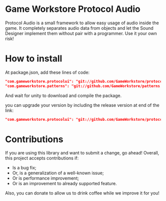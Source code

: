 # Game Workstore Protocol Audio

Protocol Audio is a small framework to allow easy usage of audio inside the game. It completely separates audio data from objects and let the Sound Designer implement them without pair with a programmer.
Use it your own risk!

# How to install

At package.json, add these lines of code:
```json
"com.gameworkstore.protocolui": "git://github.com/GameWorkstore/protocolaudio.git#1.0.0"
"com.gameworkstore.patterns": "git://github.com/GameWorkstore/patterns.git#1.1.2"
```

And wait for unity to download and compile the package.

you can upgrade your version by including the release version at end of the link:
```json
"com.gameworkstore.protocolui": "git://github.com/GameWorkstore/protocolaudio.git#1.0.3"
```

# Contributions

If you are using this library and want to submit a change, go ahead! Overall, this project accepts contributions if:
- Is a bug fix;
- Or, is a generalization of a well-known issue;
- Or is performance improvement;
- Or is an improvement to already supported feature.

Also, you can donate to allow us to drink coffee while we improve it for you!
